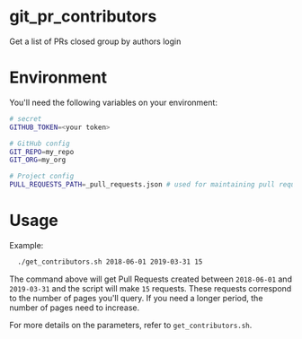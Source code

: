 # git_pr_contributors

Get a list of PRs closed group by authors login

# Environment

You'll need the following variables on your environment:

```sh
# secret
GITHUB_TOKEN=<your token>

# GitHub config
GIT_REPO=my_repo
GIT_ORG=my_org

# Project config
PULL_REQUESTS_PATH=_pull_requests.json # used for maintaining pull requests returned from GitHub API
```

# Usage

Example:

```sh
  ./get_contributors.sh 2018-06-01 2019-03-31 15
```

The command above will get Pull Requests created between `2018-06-01` and `2019-03-31` and the script will make `15` requests. These requests correspond to the number of pages you'll query. If you need a longer period, the number of pages need to increase.

For more details on the parameters, refer to `get_contributors.sh`.
